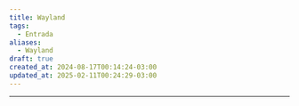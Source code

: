 ```yaml
---
title: Wayland
tags:
  - Entrada
aliases:
  - Wayland
draft: true
created_at: 2024-08-17T00:14:24-03:00
updated_at: 2025-02-11T00:24:29-03:00
---
```



---

